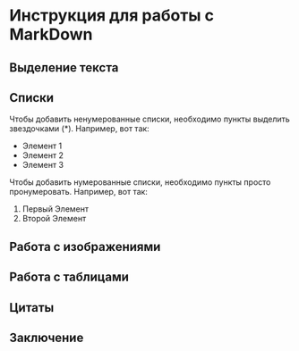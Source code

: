 # Инструкция для работы с MarkDown

## Выделение текста 

## Списки

Чтобы добавить ненумерованные списки, необходимо пункты выделить звездочками (*). Например, вот так:
* Элемент 1
* Элемент 2
* Элемент 3

Чтобы добавить нумерованные списки, необходимо пункты просто пронумеровать. Например, вот так:
1. Первый Элемент
2. Второй Элемент

## Работа с изображениями

## Работа с таблицами

## Цитаты

## Заключение